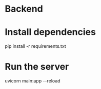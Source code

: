 # Backend

# Install dependencies

pip install -r requirements.txt

# Run the server

uvicorn main:app --reload
